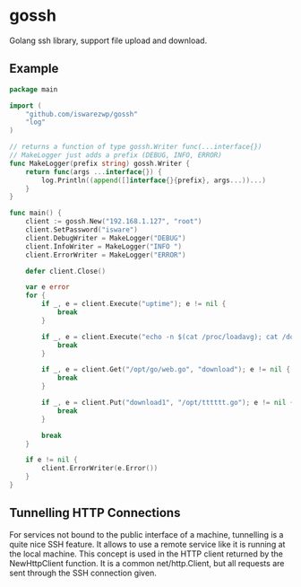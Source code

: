 # gossh

Golang ssh library, support file upload and download.

## Example
```go
package main

import (
    "github.com/iswarezwp/gossh"
    "log"
)

// returns a function of type gossh.Writer func(...interface{})
// MakeLogger just adds a prefix (DEBUG, INFO, ERROR)
func MakeLogger(prefix string) gossh.Writer {
    return func(args ...interface{}) {
        log.Println((append([]interface{}{prefix}, args...))...)
    }
}

func main() {
    client := gossh.New("192.168.1.127", "root")
    client.SetPassword("isware")
    client.DebugWriter = MakeLogger("DEBUG")
    client.InfoWriter = MakeLogger("INFO ")
    client.ErrorWriter = MakeLogger("ERROR")

    defer client.Close()

    var e error
    for {
        if _, e = client.Execute("uptime"); e != nil {
            break
        }

        if _, e = client.Execute("echo -n $(cat /proc/loadavg); cat /does/not/exists"); e != nil {
            break
        }

        if _, e = client.Get("/opt/go/web.go", "download"); e != nil {
            break
        }

        if _, e = client.Put("download1", "/opt/tttttt.go"); e != nil {
            break
        }

        break
    }

    if e != nil {
        client.ErrorWriter(e.Error())
    }
}
```

## Tunnelling HTTP Connections
For services not bound to the public interface of a machine, tunnelling is a quite nice SSH feature. It allows to use a
remote service like it is running at the local machine. This concept is used in the HTTP client returned by the
NewHttpClient function. It is a common net/http.Client, but all requests are sent through the SSH connection given.
